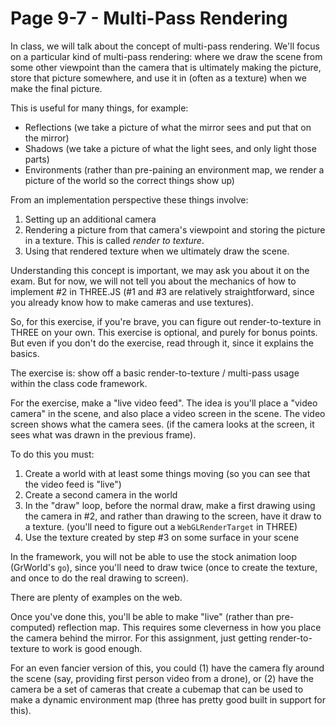 # Page 9-7 - Multi-Pass Rendering

In class, we will talk about the concept of multi-pass rendering. We'll focus on a particular kind of multi-pass rendering: where we draw the scene from some other viewpoint than the camera that is ultimately making the picture, store that picture somewhere, and use it in (often as a texture) when we make the final picture.

This is useful for many things, for example:

- Reflections (we take a picture of what the mirror sees and put that on the mirror)
- Shadows (we take a picture of what the light sees, and only light those parts)
- Environments (rather than pre-paining an environment map, we render a picture of the world so the correct things show up)

From an implementation perspective these things involve:

1. Setting up an additional camera
2. Rendering a picture from that camera's viewpoint and storing the picture in a texture. This is called *render to texture*.
3. Using that rendered texture when we ultimately draw the scene.

Understanding this concept is important, we may ask you about it on the exam. But for now, we will not tell you about the mechanics of how to implement #2 in THREE.JS (#1 and #3 are relatively straightforward, since you already know how to make cameras and use textures).

So, for this exercise, if you're brave, you can figure out render-to-texture in THREE on your own. This exercise is optional, and purely for bonus points. But even if you don't do the exercise, read through it, since it explains the basics.

The exercise is: show off a basic render-to-texture / multi-pass usage within the class code framework.

For the exercise, make a "live video feed". The idea is you'll place a "video camera" in the scene, and also place a video screen in the scene. The video screen shows what the camera sees. (if the camera looks at the screen, it sees what was drawn in the previous frame).

To do this you must:

1. Create a world with at least some things moving (so you can see that the video feed is "live")
2. Create a second camera in the world
3. In the "draw" loop, before the normal draw, make a first drawing using the camera in #2, and rather than drawing to the screen, have it draw to a texture. (you'll need to figure out a `WebGLRenderTarget` in THREE)
4. Use the texture created by step #3 on some surface in your scene

In the framework, you will not be able to use the stock animation loop (GrWorld's `go`), since you'll need to draw twice (once to create the texture, and once to do the real drawing to screen).

There are plenty of examples on the web.

Once you've done this, you'll be able to make "live" (rather than pre-computed) reflection map. This requires some cleverness in how you place the camera behind the mirror. For this assignment, just getting render-to-texture to work is good enough.

For an even fancier version of this, you could (1) have the camera fly around the scene (say, providing first person video from a drone), or (2) have the camera be a set of cameras that create a cubemap that can be used to make a dynamic environment map (three has pretty good built in support for this).

<script src="THREE/three.js"></script>
<script src="THREE/OrbitControls.js"></script>
<script src="7-multipass.js" type="module"></script>
